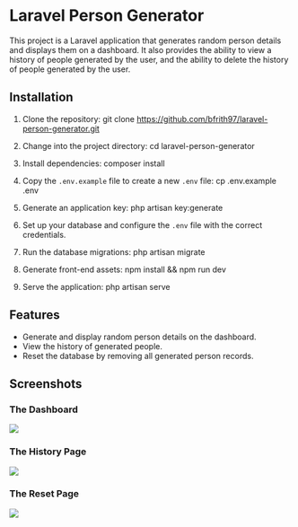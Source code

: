 # Laravel Person Generator

This project is a Laravel application that generates random person details and displays them on a dashboard. It also provides the ability to view a history of people generated by the user, and the ability to delete the history of people generated by the user.

## Installation

1. Clone the repository:
   git clone https://github.com/bfrith97/laravel-person-generator.git

2. Change into the project directory:
   cd laravel-person-generator

3. Install dependencies:
   composer install

4. Copy the `.env.example` file to create a new `.env` file:
   cp .env.example .env

5. Generate an application key:
   php artisan key:generate

6. Set up your database and configure the `.env` file with the correct credentials.

7. Run the database migrations:
   php artisan migrate
   
8. Generate front-end assets: 
   npm install && npm run dev

8. Serve the application:
   php artisan serve

## Features

- Generate and display random person details on the dashboard.
- View the history of generated people.
- Reset the database by removing all generated person records.


## Screenshots



### The Dashboard
<img src="https://i.imgur.com/1nlSTdJ.png">

### The History Page
<img src="https://i.imgur.com/8cvBL4C.png">

### The Reset Page
<img src="https://i.imgur.com/VvAzGZf.png">
